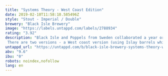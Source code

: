 ```yaml
---
title: "Systems Theory - West Coast Edition"
date: 2019-02-10T11:58:10.585496Z
style: "Stout - Imperial / Double"
brewery: "Black Isle Brewery"
image: "https://labels.untappd.com/labels/2788934"
rating: "3.92"
description: "Black Isle and Poppels from Sweden collaborated a year or so ago to make a fantastic imperial stout called Systems Theory. Since then the beer has been maturing in whisky barrels and is now ready to make a reappearance. There are two versions - a West coast version (using Islay barrels which gives a peaty flavour) and an East coast version which has oak, vanilla and dark chocolate notes."
untappd_url: "https://untappd.com/b/black-isle-brewery-systems-theory-west-coast-edition/2788934"
abv: "9.6"
ibu: "0"
robots: noindex,nofollow
lang: en
---
```

